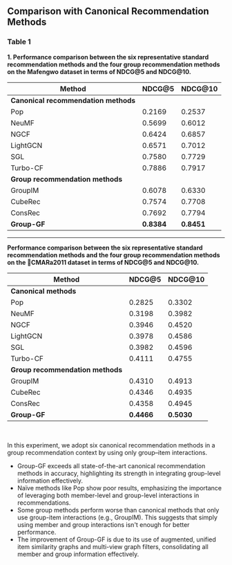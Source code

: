 ## Comparison with Canonical Recommendation Methods

### Table 1
**1. Performance comparison between the six representative standard recommendation methods and the four group recommendation methods on the Mafengwo dataset in terms of NDCG@5 and NDCG@10.**

| **Method**                | **NDCG@5** | **NDCG@10** |
|---------------------------|------------|-------------|
| **Canonical recommendation methods** |            |             |
| Pop                       | 0.2169     | 0.2537      |
| NeuMF                     | 0.5699     | 0.6012      |
| NGCF                      | 0.6424     | 0.6857      |
| LightGCN                  | 0.6571     | 0.7012      |
| SGL                       | 0.7580     | 0.7729      |
| Turbo-CF                  | 0.7886     | 0.7917      |
| **Group recommendation methods** |            |             |
| GroupIM                   | 0.6078     | 0.6330      |
| CubeRec                   | 0.7574     | 0.7708      |
| ConsRec                   | 0.7692     | 0.7794      |
| **Group-GF**              | **0.8384** | **0.8451**  |

---

**Performance comparison between the six representative standard recommendation methods and the four group recommendation methods on the CMARa2011 dataset in terms of NDCG@5 and NDCG@10.**

| **Method**            | **NDCG@5** | **NDCG@10** |
|-----------------------|------------|-------------|
| **Canonical methods**  |            |             |
| Pop                   | 0.2825     | 0.3302      |
| NeuMF                 | 0.3198     | 0.3982      |
| NGCF                  | 0.3946     | 0.4520      |
| LightGCN              | 0.3978     | 0.4586      |
| SGL                   | 0.3982     | 0.4596      |
| Turbo-CF              | 0.4111     | 0.4755      |
| **Group recommendation methods** |   |             |
| GroupIM               | 0.4310     | 0.4913      |
| CubeRec               | 0.4346     | 0.4935      |
| ConsRec               | 0.4358     | 0.4945      |
| **Group-GF**          | **0.4466** | **0.5030**  |

<br>

In this experiment, we adopt six canonical recommendation methods in a group recommendation context by using only group–item interactions.
- Group-GF exceeds all state-of-the-art canonical recommendation methods in accuracy, highlighting its strength in integrating group-level information effectively.
- Naïve methods like Pop show poor results, emphasizing the importance of leveraging both member-level and group-level interactions in recommendations.
- Some group methods perform worse than canonical methods that only use group-item interactions (e.g., GroupIM). This suggests that simply using member and group interactions isn't enough for better performance.
- The improvement of Group-GF is due to its use of augmented, unified item similarity graphs and multi-view graph filters, consolidating all member and group information effectively.
